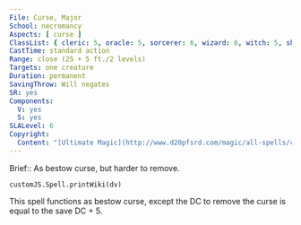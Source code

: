 ```yaml
---
File: Curse, Major
School: necromancy
Aspects: [ curse ]
ClassList: { cleric: 5, oracle: 5, sorcerer: 6, wizard: 6, witch: 5, shaman: 5, occultist: 5, psychic: 6, mesmerist: 4, spiritualist: 5 }
CastTime: standard action
Range: close (25 + 5 ft./2 levels)
Targets: one creature
Duration: permanent
SavingThrow: Will negates
SR: yes
Components:
  V: yes
  S: yes
SLALevel: 6
Copyright:
  Content: "[Ultimate Magic](http://www.d20pfsrd.com/magic/all-spells/c/curse)"
---
```

Brief:: As bestow curse, but harder to remove.

```dataviewjs
customJS.Spell.printWiki(dv)
```

This spell functions as bestow curse, except the DC to remove the curse is equal to the save DC + 5.
